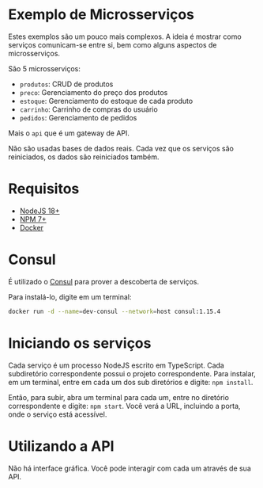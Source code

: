 Exemplo de Microsserviços
=========================

Estes exemplos são um pouco mais complexos. A ideia é mostrar como serviços comunicam-se entre si, bem como alguns aspectos de microsserviços.

São 5 microsserviços:

- `produtos`: CRUD de produtos
- `preco`: Gerenciamento do preço dos produtos
- `estoque`: Gerenciamento do estoque de cada produto
- `carrinho`: Carrinho de compras do usuário
- `pedidos`: Gerenciamento de pedidos

Mais o `api` que é um gateway de API.

Não são usadas bases de dados reais. Cada vez que os serviços são reiniciados, os dados são reiniciados também.

# Requisitos

- [NodeJS 18+](https://nodejs.org/)
- [NPM 7+](https://www.npmjs.com/)
- [Docker](https://www.docker.com/)

# Consul

É utilizado o [Consul](https://www.consul.io/) para prover a descoberta de serviços.

Para instalá-lo, digite em um terminal:

```bash
docker run -d --name=dev-consul --network=host consul:1.15.4
```

# Iniciando os serviços

Cada serviço é um processo NodeJS escrito em TypeScript.
Cada subdiretório correspondente possui o projeto correspondente.
Para instalar, em um terminal, entre em cada um dos sub diretórios e digite: `npm install`.

Então, para subir, abra um terminal para cada um, entre no diretório correspondente e digite: `npm start`. Você verá a URL, incluindo a porta, onde o serviço está acessível.

# Utilizando a API

Não há interface gráfica. Você pode interagir com cada um através de sua API.

